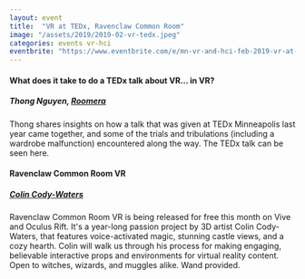 ```yaml
---
layout: event
title:  "VR at TEDx, Ravenclaw Common Room"
image: "/assets/2019/2019-02-vr-tedx.jpeg"
categories: events vr-hci
eventbrite: "https://www.eventbrite.com/e/mn-vr-and-hci-feb-2019-vr-at-tedx-ravenclaw-tickets-56676847978#"
---
```


#### What does it take to do a TEDx talk about VR... in VR? 
##### Thong Nguyen, [Roomera](https://www.roomera.com/)

Thong shares insights on how a talk that was given at TEDx Minneapolis last year came together, and some of the trials and tribulations (including a wardrobe malfunction) encountered along the way. The TEDx talk can be seen here.



#### Ravenclaw Common Room VR 
##### [Colin Cody-Waters](https://colincw.artstation.com/projects/8JOPx)

Ravenclaw Common Room VR is being released for free this month on Vive and Oculus Rift. It's a year-long passion project by 3D artist Colin Cody-Waters, that features voice-activated magic, stunning castle views, and a cozy hearth. Colin will walk us through his process for making engaging, believable interactive props and environments for virtual reality content. Open to witches, wizards, and muggles alike. Wand provided.

